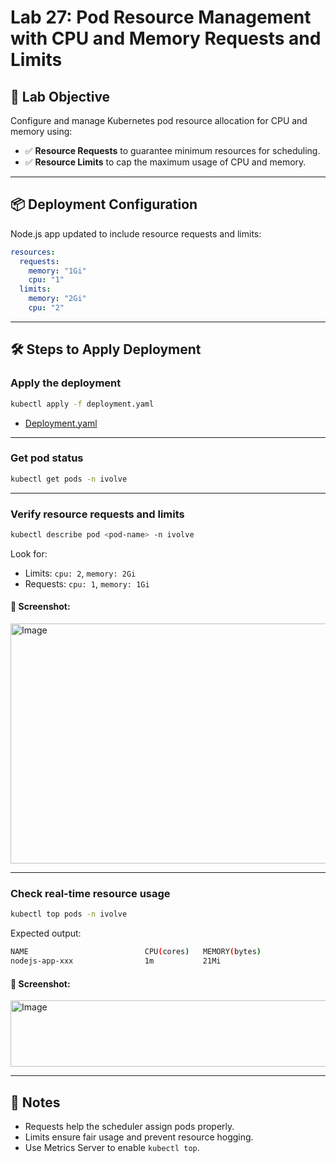 # Lab 27: Pod Resource Management with CPU and Memory Requests and Limits

## 🎯 Lab Objective

Configure and manage Kubernetes pod resource allocation for CPU and memory using:

- ✅ **Resource Requests** to guarantee minimum resources for scheduling.
- ✅ **Resource Limits** to cap the maximum usage of CPU and memory.

---

## 📦 Deployment Configuration

Node.js app updated to include resource requests and limits:

```yaml
resources:
  requests:
    memory: "1Gi"
    cpu: "1"
  limits:
    memory: "2Gi"
    cpu: "2"
```

---

## 🛠️ Steps to Apply Deployment


### Apply the deployment

```bash
kubectl apply -f deployment.yaml
```

- [Deployment.yaml](https://github.com/Sherif127/iVolve-OJT/blob/main/5-Kubernates/Lab27-Pod-Resource-Management-With-CPU-And-Memory-Requests-And-Limits/deployment.yaml)

---

### Get pod status

```bash
kubectl get pods -n ivolve
```

---

### Verify resource requests and limits

```bash
kubectl describe pod <pod-name> -n ivolve
```

Look for:
- Limits: `cpu: 2`, `memory: 2Gi`
- Requests: `cpu: 1`, `memory: 1Gi`

#### 📸 Screenshot:

<img width="1226" height="384" alt="Image" src="https://github.com/user-attachments/assets/26ec37b7-b79c-4331-b8e1-cc17ff78210d" />

---

### Check real-time resource usage

```bash
kubectl top pods -n ivolve
```

Expected output:
```bash
NAME                          CPU(cores)   MEMORY(bytes)
nodejs-app-xxx                1m           21Mi
```

#### 📸 Screenshot:

<img width="616" height="106" alt="Image" src="https://github.com/user-attachments/assets/d9411d9a-f5c8-4c7d-a3b1-4d8ef584f468" />

---
## 📝 Notes

- Requests help the scheduler assign pods properly.
- Limits ensure fair usage and prevent resource hogging.
- Use Metrics Server to enable `kubectl top`.
